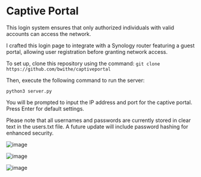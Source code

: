 # Captive Portal
This login system ensures that only authorized individuals with valid accounts can access the network.

I crafted this login page to integrate with a Synology router featuring a guest portal, allowing user registration before granting network access.

To set up, clone this repository using the command:
```git clone https://github.com/bwithe/captiveportal```

Then, execute the following command to run the server:

 ```python3 server.py```

You will be prompted to input the IP address and port for the captive portal. Press Enter for default settings.

Please note that all usernames and passwords are currently stored in clear text in the users.txt file. A future update will include password hashing for enhanced security. 

![image](https://github.com/BwithE/captiveportal/assets/144924113/da884d51-e4c0-4a4d-808c-2dd918c0b7b6)

![image](https://github.com/BwithE/captiveportal/assets/144924113/cd0bf20f-a73e-421a-9d5e-ebd38ab394f8)

![image](https://github.com/BwithE/captiveportal/assets/144924113/298eae69-cadb-46d9-8852-e33285af52ab)



